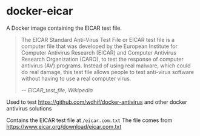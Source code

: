 # docker-eicar

A Docker image containing the EICAR test file.

> The EICAR Standard Anti-Virus Test File or EICAR test file is a computer file that was developed by the European Institute for Computer Antivirus Research (EICAR) and Computer Antivirus Research Organization (CARO), to test the response of computer antivirus (AV) programs. Instead of using real malware, which could do real damage, this test file allows people to test anti-virus software without having to use a real computer virus.
>
> -- <cite>EICAR_test_file, Wikipedia</cite>

Used to test https://github.com/wdhif/docker-antivirus and other docker antivirus solutions

Contains the EICAR test file at `/eicar.com.txt`
The file comes from https://www.eicar.org/download/eicar.com.txt

